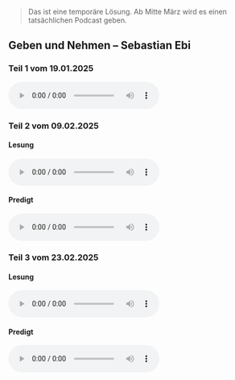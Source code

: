 > Das ist eine temporäre Lösung. Ab Mitte März wird es einen tatsächlichen Podcast geben.

## Geben und Nehmen – Sebastian Ebi
### Teil 1 vom 19.01.2025
<audio controls src="/assets/mp3s/2025-01-19-Geben-und-Nehmen-Teil-1-Predigt.mp3"></audio>

### Teil 2 vom 09.02.2025
#### Lesung
<audio controls src="/assets/mp3s/2025-02-09-Geben-und-Nehmen-Teil-2-Lesung.mp3"></audio>

#### Predigt
<audio controls src="/assets/mp3s/2025-02-09-Geben-und-Nehmen-Teil-2-Predigt.mp3"></audio>

### Teil 3 vom 23.02.2025
#### Lesung
<audio controls src="/assets/mp3s/2025-02-23-Geben-und-Nehmen-Teil-3-Lesung.mp3"></audio>

#### Predigt
<audio controls src="/assets/mp3s/2025-02-23-Geben-und-Nehmen-Teil-3-Predigt.mp3"></audio>